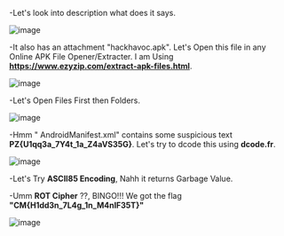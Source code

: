 -Let's look into description what does it says.

![image](https://github.com/user-attachments/assets/ca4b83e5-b572-40e9-9abb-ab56a9acc68a)

-It also has an attachment "hackhavoc.apk". Let's Open this file in any Online APK File Opener/Extracter. I am Using  **https://www.ezyzip.com/extract-apk-files.html**.

![image](https://github.com/user-attachments/assets/85b7e58b-1023-4063-ac43-4fe6be72bc00)

-Let's Open Files First then Folders. 

![image](https://github.com/user-attachments/assets/c64097c5-edf1-4772-a3cb-8809774e55d7)

-Hmm " AndroidManifest.xml" contains some suspicious text  **PZ{U1qq3a_7Y4t_1a_Z4aVS35G}**. Let's try to dcode this using **dcode.fr**.

![image](https://github.com/user-attachments/assets/70fd588d-2012-4087-9156-fb147244e73a)

-Let's Try **ASCII85 Encoding**, Nahh it returns Garbage Value.

-Umm  **ROT Cipher** ??, BINGO!!! We got the flag **"CM{H1dd3n_7L4g_1n_M4nIF35T}"**

![image](https://github.com/user-attachments/assets/ec6378b5-d682-4e3e-b717-7e8ecf09af52)

